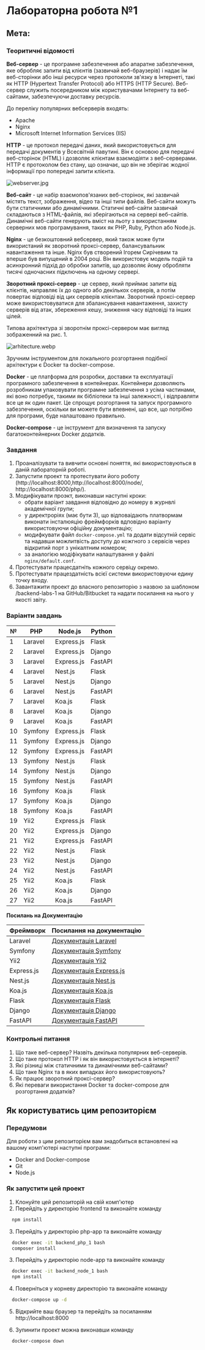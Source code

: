 # Лабораторна робота №1

## Мета: 

### Теоритичні відомості

**Веб-сервер** - це програмне забезпечення або апаратне забезпечення, яке обробляє запити від клієнтів (зазвичай веб-браузерів) і надає їм веб-сторінки або інші ресурси через протоколи зв'язку в Інтернеті, такі як HTTP (Hypertext Transfer Protocol) або HTTPS (HTTP Secure). Веб-сервер служить посередником між користувачами Інтернету та веб-сайтами, забезпечуючи доставку ресурсів.

До переліку популярних вебсерверів входять:

- Apache
- Nginx
- Microsoft Internet Information Services (IIS)

**HTTP** - це протокол передачі даних, який використовується для передачі документів у Всесвітній павутині. Він є основою для передачі веб-сторінок (HTML) і дозволяє клієнтам взаємодіяти з веб-серверами. HTTP є протоколом без стану, що означає, що він не зберігає жодної інформації про попередні запити клієнта.

![webserver.jpg](assets%2Fwebserver.jpg)

**Веб-сайт** - це набір взаємопов'язаних веб-сторінок, які зазвичай містять текст, зображення, відео та інші типи файлів. Веб-сайти можуть бути статичними або динамічними. Статичні веб-сайти зазвичай складаються з HTML-файлів, які зберігаються на сервері веб-сайтів. Динамічні веб-сайти генерують вміст на льоту з використанням серверних мов програмування, таких як PHP, Ruby, Python або Node.js.

**Nginx** - це безкоштовний вебсервер, який також може бути використаний як зворотний проксі-сервер, балансувальник навантаження та інше. 
Nginx був створений Ігорем Сирічевим та вперше був випущений в 2004 році. 
Він використовує модель подій та асинхронний підхід до обробки запитів, що дозволяє йому обробляти тисячі одночасних підключень на одному сервері.

**Зворотний проксі-сервер** - це сервер, який приймає запити від клієнтів, направляє їх до одного або декількох серверів, 
а потім повертає відповіді від цих серверів клієнтам. Зворотний проксі-сервер 
може використовуватися для збалансування навантаження, захисту серверів від атак, збереження кешу, 
зниження часу відповіді та інших цілей.

Типова архітектура зі зворотнім проксі-сервером має вигляд зображенний на рис. 1.

![arhitecture.webp](assets%2Farhitecture.webp)

Зручним інструментом для локального розгортання подібної архітектури є Docker та docker-compose. 

**Docker** - це платформа для розробки, доставки та експлуатації програмного забезпечення в контейнерах. 
Контейнери дозволяють розробникам упаковувати програмне забезпечення з усіма частинами, які воно потребує, такими як бібліотеки 
та інші залежності, і відправляти все це як один пакет. Це спрощує розгортання та запуск програмного забезпечення, 
оскільки ви можете бути впевнені, що все, що потрібно для програми, буде налаштовано правильно.

**Docker-compose** - це інструмент для визначення та запуску багатоконтейнерних Docker додатків.



### Завдання
1. Проаналізувати та вивчити основні поняття, які використовуються в даній лабораторній роботі.
2. Запустити проект та протестувати його роботу (http://localhost:8000,http://localhost:8000/node/, http://localhost:8000/php/).
3. Модифікувати проэкт, виконавши наступні кроки:
   - обрати варіант завдання відповідно до номеру в журнвлі академічної групи;
   - у директроріях (має бути 3), що відповаідають платвормам виконати інсталюяцію фреймфорків вдповідно варіанту використовуючи офіційну документацію;
   - модифкувати файл `docker-compose.yml` та додати відсутній сервіс та надавши можлитвість доступу до кожгного з сервісів через відкритий порт з унікалтним номером;
   - за аналогією модіфікувати налаштування у файлі `nginx/default.conf`.
4. Протестувати працесдатніть кожного сервіцу окремо.
5. Протестувати працездатність всієї системи використовуючи едину точку входу.
6. Завантажити проект до власного репозиторію з назвою за шаблоном <vendor>/backend-labs-1 на GitHub/Bitbucket та надати посилання на нього у якості звіту.

### Варіанти завдань


| № | PHP                | Node.js            | Python          |
|---|-------------------|--------------------|-----------------|
| 1 | Laravel           | Express.js         | Flask           |
| 2 | Laravel           | Express.js         | Django          |
| 3 | Laravel           | Express.js         | FastAPI         |
| 4 | Laravel           | Nest.js            | Flask           |
| 5 | Laravel           | Nest.js            | Django          |
| 6 | Laravel           | Nest.js            | FastAPI         |
| 7 | Laravel           | Koa.js             | Flask           |
| 8 | Laravel           | Koa.js             | Django          |
| 9 | Laravel           | Koa.js             | FastAPI         |
|10 | Symfony           | Express.js         | Flask           |
|11 | Symfony           | Express.js         | Django          |
|12 | Symfony           | Express.js         | FastAPI         |
|13 | Symfony           | Nest.js            | Flask           |
|14 | Symfony           | Nest.js            | Django          |
|15 | Symfony           | Nest.js            | FastAPI         |
|16 | Symfony           | Koa.js             | Flask           |
|17 | Symfony           | Koa.js             | Django          |
|18 | Symfony           | Koa.js             | FastAPI         |
|19 | Yii2              | Express.js         | Flask           |
|20 | Yii2              | Express.js         | Django          |
|21 | Yii2              | Express.js         | FastAPI         |
|22 | Yii2              | Nest.js            | Flask           |
|23 | Yii2              | Nest.js            | Django          |
|24 | Yii2              | Nest.js            | FastAPI         |
|25 | Yii2              | Koa.js             | Flask           |
|26 | Yii2              | Koa.js             | Django          |
|27 | Yii2              | Koa.js             | FastAPI         |


**Посилань на Документацію**

| Фреймворк    | Посилання на документацію                                      |
|--------------|----------------------------------------------------------------|
| Laravel      | [Документація Laravel](https://laravel.com/docs)               |
| Symfony      | [Документація Symfony](https://symfony.com/doc/current)        |
| Yii2         | [Документація Yii2](https://www.yiiframework.com/doc/guide/2.0)|
| Express.js   | [Документація Express.js](https://expressjs.com/)             |
| Nest.js      | [Документація Nest.js](https://docs.nestjs.com/)               |
| Koa.js       | [Документація Koa.js](https://koajs.com/)                     |
| Flask        | [Документація Flask](https://flask.palletsprojects.com/)      |
| Django       | [Документація Django](https://docs.djangoproject.com/)       |
| FastAPI      | [Документація FastAPI](https://fastapi.tiangolo.com/)       |


### Контрольні питання

1. Що таке веб-сервер? Назвіть декілька популярних веб-серверів.
2. Що таке протокол HTTP і як він використовується в інтернеті?
3. Які різниці між статичними та динамічними веб-сайтами?
4. Що таке Nginx та в яких випадках його використовують?
5. Як працює зворотний проксі-сервер?
6. Які переваги використання Docker та docker-compose для розгортання додатків?

## Як користуватись цим репозиторієм

### Передумови

Для роботи з цим репозиторієм вам знадобиться встановлені на вашому комп'ютері наступні програми:

- Docker and Docker-compose
- Git 
- Node.js

### Як запустити цей проект

1. Клонуйте цей репозиторій на свій комп'ютер
2. Перейдіть у директорію frontend та виконайте команду
```bash
  npm install
```
3. Перейдіть у директорію php-app та виконайте команду
```bash
  docker exec -it backend_php_1 bash
  composer install
```
3. Перейдіть у директорію node-app та виконайте команду
```bash
  docker exec -it backend_node_1 bash
  npm install
```
4. Поверніться у корневу директорію та виконайте команду
```bash
  docker-compose up -d
```
5. Відкрийте ваш браузер та перейдіть за посиланням http://localhost:8000

6. Зупинити проект можна виконавши команду
```bash
  docker-compose down
``` 
